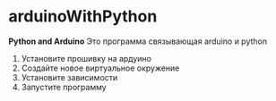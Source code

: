 # arduinoWithPython
**Python and Arduino**
Это программа связывающая arduino и python

1. Установите прошивку на ардуино
2. Создайте новое виртуальное окружение
3. Установите зависимости
4. Запустите программу